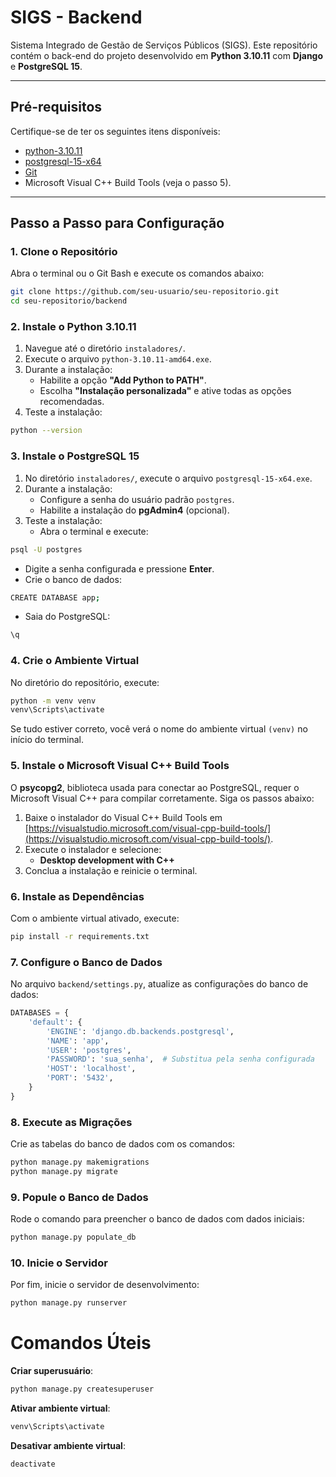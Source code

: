 # **SIGS - Backend**

Sistema Integrado de Gestão de Serviços Públicos (SIGS). Este repositório contém o back-end do projeto desenvolvido em **Python 3.10.11** com **Django** e **PostgreSQL 15**.

---

## **Pré-requisitos**

Certifique-se de ter os seguintes itens disponíveis:

- [python-3.10.11](https://github.com/Dragonmex/SIGS/tree/master/instaladores)
- [postgresql-15-x64](https://www.enterprisedb.com/downloads/postgres-postgresql-downloads)
- [Git](https://git-scm.com/downloads)
- Microsoft Visual C++ Build Tools (veja o passo 5).

---

## **Passo a Passo para Configuração**

### **1. Clone o Repositório**

Abra o terminal ou o Git Bash e execute os comandos abaixo:

```bash
git clone https://github.com/seu-usuario/seu-repositorio.git
cd seu-repositorio/backend
```

### **2. Instale o Python 3.10.11**

1. Navegue até o diretório `instaladores/`.
2. Execute o arquivo `python-3.10.11-amd64.exe`.
3. Durante a instalação:
    - Habilite a opção **"Add Python to PATH"**.
    - Escolha **"Instalação personalizada"** e ative todas as opções recomendadas.
4. Teste a instalação:

```bash
python --version
```

### **3. Instale o PostgreSQL 15**

1. No diretório `instaladores/`, execute o arquivo `postgresql-15-x64.exe`.
2. Durante a instalação:
    - Configure a senha do usuário padrão `postgres`.
    - Habilite a instalação do **pgAdmin4** (opcional).
3. Teste a instalação:
    - Abra o terminal e execute:

```bash
psql -U postgres
```

- Digite a senha configurada e pressione **Enter**.
- Crie o banco de dados:

```bash
CREATE DATABASE app;
```

- Saia do PostgreSQL:

```bash
\q
```

### **4. Crie o Ambiente Virtual**

No diretório do repositório, execute:

```bash
python -m venv venv
venv\Scripts\activate
```

Se tudo estiver correto, você verá o nome do ambiente virtual `(venv)` no início do terminal.

### **5. Instale o Microsoft Visual C++ Build Tools**

O **psycopg2**, biblioteca usada para conectar ao PostgreSQL, requer o Microsoft Visual C++ para compilar corretamente. Siga os passos abaixo:

1. Baixe o instalador do Visual C++ Build Tools em [https://visualstudio.microsoft.com/visual-cpp-build-tools/](https://visualstudio.microsoft.com/visual-cpp-build-tools/).
2. Execute o instalador e selecione:
    - **Desktop development with C++**
3. Conclua a instalação e reinicie o terminal.


### **6. Instale as Dependências**

Com o ambiente virtual ativado, execute:

```bash
pip install -r requirements.txt
```

### **7. Configure o Banco de Dados**

No arquivo `backend/settings.py`, atualize as configurações do banco de dados:


```python
DATABASES = {
    'default': {
        'ENGINE': 'django.db.backends.postgresql',
        'NAME': 'app',
        'USER': 'postgres',
        'PASSWORD': 'sua_senha',  # Substitua pela senha configurada
        'HOST': 'localhost',
        'PORT': '5432',
    }
}

```

### **8. Execute as Migrações**

Crie as tabelas do banco de dados com os comandos:

```python
python manage.py makemigrations
python manage.py migrate

```


### **9. Popule o Banco de Dados**

Rode o comando para preencher o banco de dados com dados iniciais:

```python
python manage.py populate_db
```

### **10. Inicie o Servidor**

Por fim, inicie o servidor de desenvolvimento:

```python
python manage.py runserver
```

# Comandos Úteis

**Criar superusuário**:

```python
python manage.py createsuperuser
```

**Ativar ambiente virtual**:

```python
venv\Scripts\activate
```

**Desativar ambiente virtual**:

```python
deactivate
```
